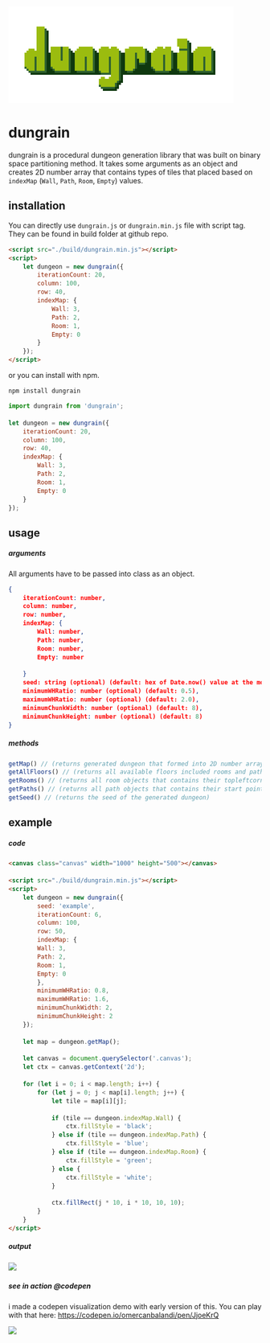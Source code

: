 ![](https://raw.githubusercontent.com/obsfx/dungrain/master/logo.png)

# dungrain

dungrain is a procedural dungeon generation library that was built on binary space partitioning method. It takes some arguments as an object and creates 2D number array that contains types of tiles that placed based on `indexMap` (`Wall`, `Path`, `Room`, `Empty`) values.

## installation

You can directly use `dungrain.js` or `dungrain.min.js` file with script tag. They can be found in build folder at github repo.

```html
<script src="./build/dungrain.min.js"></script>
<script>
    let dungeon = new dungrain({
        iterationCount: 20,
        column: 100,
        row: 40,
        indexMap: {
            Wall: 3,
            Path: 2,
            Room: 1,
            Empty: 0
        }
    });
</script>
```

or you can install with npm.

```
npm install dungrain
```

```javascript
import dungrain from 'dungrain';

let dungeon = new dungrain({
    iterationCount: 20,
    column: 100,
    row: 40,
    indexMap: {
        Wall: 3,
        Path: 2,
        Room: 1,
        Empty: 0
    }
});
```

## usage

##### arguments

All arguments have to be passed into class as an object.

```json
{
    iterationCount: number,
    column: number,
    row: number,
    indexMap: {
        Wall: number,
        Path: number,
        Room: number,
        Empty: number
        
    }
	seed: string (optional) (default: hex of Date.now() value at the moment),
	minimumWHRatio: number (optional) (default: 0.5),
	maximumWHRatio: number (optional) (default: 2.0),
	minimumChunkWidth: number (optional) (default: 8),
	minimumChunkHeight: number (optional) (default: 8)
} 
```

##### methods

```javascript
getMap() // (returns generated dungeon that formed into 2D number array)
getAllFloors() // (returns all available floors included rooms and paths)
getRooms() // (returns all room objects that contains their topleftcorner point and all available floors array)
getPaths() // (returns all path objects that contains their start point, all available floors array data, direction data (0: VERTICAL, 1: HORIZONTAL) and width value (represents the length of the path))
getSeed() // (returns the seed of the generated dungeon)
```



## example

##### code

```html
<canvas class="canvas" width="1000" height="500"></canvas>

<script src="./build/dungrain.min.js"></script>
<script>
	let dungeon = new dungrain({
    	seed: 'example',
        iterationCount: 6,
        column: 100,
        row: 50,
        indexMap: {
        Wall: 3,
        Path: 2,
        Room: 1,
        Empty: 0
        },
        minimumWHRatio: 0.8,
        maximumWHRatio: 1.6,
        minimumChunkWidth: 2,
        minimumChunkHeight: 2
	});

	let map = dungeon.getMap();

	let canvas = document.querySelector('.canvas');
    let ctx = canvas.getContext('2d');

	for (let i = 0; i < map.length; i++) {
    	for (let j = 0; j < map[i].length; j++) {
        	let tile = map[i][j];

			if (tile == dungeon.indexMap.Wall) {
            	ctx.fillStyle = 'black';
           	} else if (tile == dungeon.indexMap.Path) {
            	ctx.fillStyle = 'blue';
            } else if (tile == dungeon.indexMap.Room) { 
            	ctx.fillStyle = 'green';
            } else {
            	ctx.fillStyle = 'white';
            }

			ctx.fillRect(j * 10, i * 10, 10, 10);
        }
    }
</script>
```

##### output

![](https://raw.githubusercontent.com/obsfx/dungrain/master/example.png)



##### see in action @codepen

i made a codepen visualization demo with early version of this. You can play with that here: https://codepen.io/omercanbalandi/pen/JjoeKrQ

![](https://raw.githubusercontent.com/obsfx/dungrain/master/codepen.gif)
